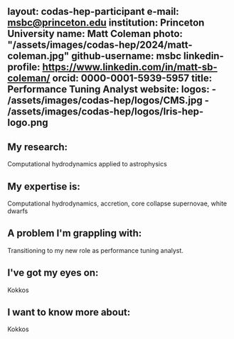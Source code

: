 layout: codas-hep-participant
e-mail: msbc@princeton.edu
institution: Princeton University
name: Matt Coleman
photo: "/assets/images/codas-hep/2024/matt-coleman.jpg"
github-username: msbc
linkedin-profile: https://www.linkedin.com/in/matt-sb-coleman/
orcid: 0000-0001-5939-5957
title: Performance Tuning Analyst
website:
logos:
    - /assets/images/codas-hep/logos/CMS.jpg
    - /assets/images/codas-hep/logos/Iris-hep-logo.png
---
## My research:
Computational hydrodynamics applied to astrophysics

## My expertise is:
Computational hydrodynamics, accretion, core collapse supernovae, white dwarfs

## A problem I'm grappling with:
Transitioning to my new role as performance tuning analyst.

## I've got my eyes on:
Kokkos

## I want to know more about:
Kokkos